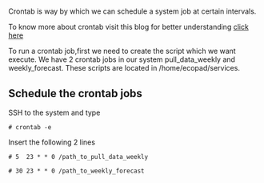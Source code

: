 # 
Crontab is way by which we can schedule a system job at certain intervals.

To know more about crontab visit this blog for better understanding [click here](http://www.thegeekstuff.com/2011/07/cron-every-5-minutes/?utm_source=feedburner&utm_medium=feed&utm_campaign=Feed%3A+TheGeekStuff+(The+Geek+Stuff)) 


To run a crontab job,first we need to create the script which we want execute. We have 2 crontab jobs in our system pull_data_weekly and weekly_forecast. These scripts are located in /home/ecopad/services. 


Schedule the crontab jobs
-----------------------------

SSH to the system and type

`# crontab -e`

Insert the following 2 lines

`# 5  23 * * 0 /path_to_pull_data_weekly `

`# 30 23 * * 0 /path_to_weekly_forecast `
